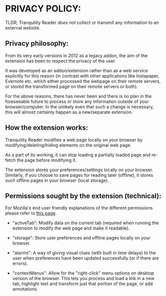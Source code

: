 # PRIVACY POLICY:

TLDR; Tranquility Reader *does not* collect or transmit any information to an external website.  

## Privacy philosophy:

From its very early versions in 2012 as a legacy addon, the aim of the extension has been to respect the privacy of the user.  

It was developed as an addon/extension rather than as a web service explicitly for this reason (in contrast with other applications like Instapaper, Evernote etc. which either processed the webpage on their remote servers, or stored the transformed page on their remote servers or both).

For the above reasons, there has never been and there is no plan in the foreseeable future to process or store any information outside of your browser/computer.  In the unlikely even that such a change is necessary, this will almost certainly happen as a new/separate extension.

## How the extension works:

Tranquility Reader modifies a web page locally on your browser by modifying/deleting/hiding elements on the original web page.

As a part of its working, it can stop loading a partially loaded page and re-fetch the page before modifying it.

The extension stores your preferences/settings locally on your browser.  Similarly, if you choose to save pages for reading later (offline), it stores such offline pages in your browser (local storage).

## Permissions sought by the extension (technical):

For Mozilla's end user friendly explanations of the different permissions please refer to [this page](https://support.mozilla.org/en-US/kb/permission-request-messages-firefox-extensions?as=u&utm_source=inproduct).

* "activeTab": Modify data on the current tab (required when running the extension to modify the web page and make it readable).

* "storage": Store user preferences and offline pages locally on your browser.

* "alarms": A way of giving visual clues (with built in time delays) to the user when preferences have been updated successfully (or if there are errors).

* "contextMenus": Allow for the "right-click" menu options on desktop version of the browser.  This lets you process and load a link in a new tab, highlight text and transform just that portion of the page, or add annotations.
